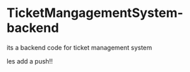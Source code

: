 # TicketMangagementSystem-backend
its a backend code for ticket management system

les add a push!! 
